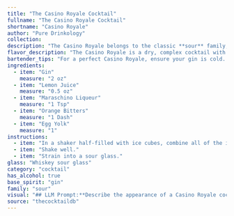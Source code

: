 ```yaml
---
title: "The Casino Royale Cocktail"
fullname: "The Casino Royale Cocktail"
shortname: "Casino Royale"
author: "Pure Drinkology"
collection:
description: "The Casino Royale belongs to the classic **sour** family, characterized by the tangy combination of citrus and spirits.  While its exact origin is debated, it's likely a variation of the **Gin Daisy**, a popular drink in the early 20th century. "
flavor_description: "The Casino Royale is a dry, complex cocktail with a bright, citrusy character. The gin provides a juniper backbone, while lemon juice adds tartness and freshness. Maraschino liqueur brings a subtle cherry sweetness, and orange bitters add a touch of warm spice. The egg yolk rounds out the texture with a velvety richness. It's a sophisticated and satisfying cocktail that lingers on the palate. "
bartender_tips: "For a perfect Casino Royale, ensure your gin is cold.  Use fresh lemon juice, and don't over-shake the egg yolk.  A light shake will create a velvety texture, while over-shaking can make the drink frothy. A few dashes of orange bitters bring out the citrus notes.  Finally, strain the cocktail into a chilled coupe glass.  Enjoy the classic! "
ingredients:
  - item: "Gin"
    measure: "2 oz"
  - item: "Lemon Juice"
    measure: "0.5 oz"
  - item: "Maraschino Liqueur"
    measure: "1 Tsp"
  - item: "Orange Bitters"
    measure: "1 Dash"
  - item: "Egg Yolk"
    measure: "1"
instructions:
  - item: "In a shaker half-filled with ice cubes, combine all of the ingredients."
  - item: "Shake well."
  - item: "Strain into a sour glass."
glass: "Whiskey sour glass"
category: "cocktail"
has_alcohol: true
base_spirit: "gin"
family: "sour"
visual: "## LLM Prompt:**Describe the appearance of a Casino Royale cocktail. Focus on the following aspects:*** **Color:** What is the overall color of the drink? Is it clear, cloudy, or layered? What are the shades of color present?* **Texture:** Is the drink smooth, frothy, or layered? Does it have any visible bits of egg white?* **Garnish:** Is there a garnish on the drink? If so, what is it and how is it presented?* **Glass:** What type of glass is the cocktail served in?  Is it a traditional cocktail glass, a coupe, or something else? **Consider the following when crafting your description:*** The Casino Royale is a stirred cocktail, so it should have a smooth and elegant appearance. * The egg yolk adds richness and a slight cloudiness to the drink. * The lemon juice provides a bright and tangy flavor, while the Maraschino Liqueur adds a hint of sweetness.* The orange bitters add a complex and slightly bitter flavor, but their color is not as prominent.**Write your description in a way that is both descriptive and evocative, capturing the essence of a classic and sophisticated cocktail.** "
source: "thecocktaildb"
---
```


